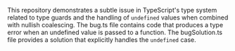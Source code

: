 This repository demonstrates a subtle issue in TypeScript's type system related to type guards and the handling of `undefined` values when combined with nullish coalescing. The bug.ts file contains code that produces a type error when an undefined value is passed to a function. The bugSolution.ts file provides a solution that explicitly handles the `undefined` case. 